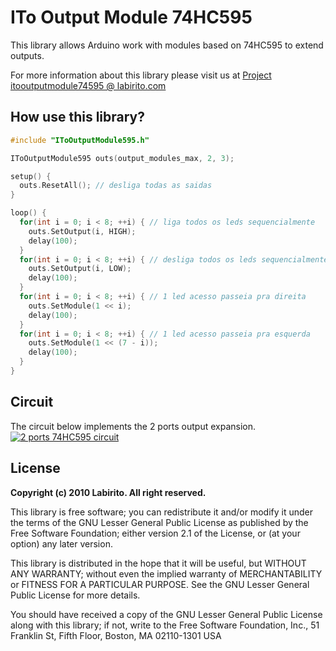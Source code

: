 # ITo Output Module 74HC595

This library allows Arduino work with modules based on 74HC595 to extend outputs.

For more information about this library please visit us at
[Project itooutputmodule74595 @ labirito.com](http://www.labirito.com/projetos/itooutputmodule74595 "Labirito projects")

## How use this library?

```cpp
#include "IToOutputModule595.h"

IToOutputModule595 outs(output_modules_max, 2, 3);

setup() {
  outs.ResetAll(); // desliga todas as saidas
}

loop() {
  for(int i = 0; i < 8; ++i) { // liga todos os leds sequencialmente
    outs.SetOutput(i, HIGH);
    delay(100);
  }
  for(int i = 0; i < 8; ++i) { // desliga todos os leds sequencialmente
    outs.SetOutput(i, LOW);
    delay(100);
  }
  for(int i = 0; i < 8; ++i) { // 1 led acesso passeia pra direita
    outs.SetModule(1 << i);
    delay(100);
  }
  for(int i = 0; i < 8; ++i) { // 1 led acesso passeia pra esquerda
    outs.SetModule(1 << (7 - i));
    delay(100);
  }
}
```

## Circuit

The circuit below implements the 2 ports output expansion.
[![2 ports 74HC595 circuit](http://i.imgur.com/yh5pAQ0.png)](http://www.labirito.com/projetos/itooutputmodule74595)

## License

**Copyright (c) 2010 Labirito. All right reserved.**

This library is free software; you can redistribute it and/or
modify it under the terms of the GNU Lesser General Public
License as published by the Free Software Foundation; either
version 2.1 of the License, or (at your option) any later version.

This library is distributed in the hope that it will be useful,
but WITHOUT ANY WARRANTY; without even the implied warranty of
MERCHANTABILITY or FITNESS FOR A PARTICULAR PURPOSE. See the GNU
Lesser General Public License for more details.

You should have received a copy of the GNU Lesser General Public
License along with this library; if not, write to the Free Software
Foundation, Inc., 51 Franklin St, Fifth Floor, Boston, MA 02110-1301 USA
